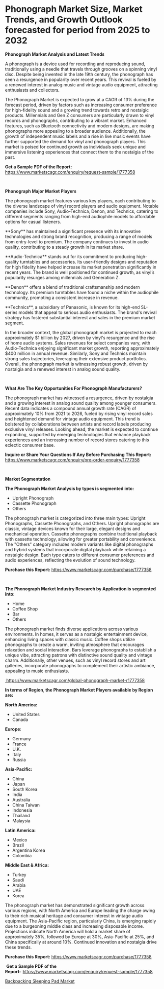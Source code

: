 <p><h1>Phonograph Market Size, Market Trends, and Growth Outlook forecasted for period from 2025 to 2032</h1></p><p><strong>Phonograph Market Analysis and Latest Trends</strong></p>
<p><p>A phonograph is a device used for recording and reproducing sound, traditionally using a needle that travels through grooves on a spinning vinyl disc. Despite being invented in the late 19th century, the phonograph has seen a resurgence in popularity over recent years. This revival is fueled by a renewed interest in analog music and vintage audio equipment, attracting enthusiasts and collectors.</p><p>The Phonograph Market is expected to grow at a CAGR of 13% during the forecast period, driven by factors such as increasing consumer preference for high-fidelity sound and a growing trend towards retro and nostalgic products. Millennials and Gen Z consumers are particularly drawn to vinyl records and phonographs, contributing to a vibrant market. Enhanced features, such as Bluetooth connectivity and modern designs, are making phonographs more appealing to a broader audience. Additionally, the growth of independent music labels and a rise in live music events have further supported the demand for vinyl and phonograph players. This market is poised for continued growth as individuals seek unique and immersive listening experiences that connect them to the nostalgia of the past.</p></p>
<p><strong>Get a Sample PDF of the Report:&nbsp;</strong> <a href="https://www.marketscagr.com/enquiry/request-sample/1777358?utm_campaign=2667&utm_medium=2&utm_source=Github&utm_content=ia&utm_term=04042025&utm_id=phonograph">https://www.marketscagr.com/enquiry/request-sample/1777358</a></p>
<p>&nbsp;</p>
<p><strong>Phonograph Major Market Players</strong></p>
<p><p>The phonograph market features various key players, each contributing to the diverse landscape of vinyl record players and audio equipment. Notable companies include Sony, Audio-Technica, Denon, and Technics, catering to different segments ranging from high-end audiophile models to affordable options for casual listeners. </p><p>**Sony** has maintained a significant presence with its innovative technologies and strong brand recognition, producing a range of models from entry-level to premium. The company continues to invest in audio quality, contributing to a steady growth in its market share.</p><p>**Audio-Technica** stands out for its commitment to producing high-quality turntables and accessories. Its user-friendly designs and reputation for high fidelity have helped increase its market penetration significantly in recent years. The brand is well positioned for continued growth, as vinyl’s popularity resurges among millennials and Generation Z.</p><p>**Denon** offers a blend of traditional craftsmanship and modern technology. Its premium turntables have found a niche within the audiophile community, promoting a consistent increase in revenue. </p><p>**Technics**, a subsidiary of Panasonic, is known for its high-end SL-series models that appeal to serious audio enthusiasts. The brand's revival strategy has fostered substantial interest and sales in the premium market segment.</p><p>In the broader context, the global phonograph market is projected to reach approximately $1 billion by 2027, driven by vinyl's resurgence and the rise of home audio systems. Sales revenues for select companies vary, with Audio-Technica enjoying significant market growth, reporting approximately $400 million in annual revenue. Similarly, Sony and Technics maintain strong sales trajectories, leveraging their extensive product portfolios. Overall, the phonograph market is witnessing robust growth, driven by nostalgia and a renewed interest in analog sound quality.</p></p>
<p>&nbsp;</p>
<p><strong>What Are The Key Opportunities For Phonograph Manufacturers?</strong></p>
<p><p>The phonograph market has witnessed a resurgence, driven by nostalgia and a growing interest in analog sound quality among younger consumers. Recent data indicates a compound annual growth rate (CAGR) of approximately 10% from 2021 to 2026, fueled by rising vinyl record sales and heightened demand for vintage audio equipment. This trend is bolstered by collaborations between artists and record labels producing exclusive vinyl releases. Looking ahead, the market is expected to continue expanding, supported by emerging technologies that enhance playback experiences and an increasing number of record stores catering to this eclectic consumer base.</p></p>
<p><strong>Inquire or Share Your Questions If Any Before Purchasing This Report:</strong> <a href="https://www.marketscagr.com/enquiry/pre-order-enquiry/1777358?utm_campaign=2667&utm_medium=2&utm_source=Github&utm_content=ia&utm_term=04042025&utm_id=phonograph">https://www.marketscagr.com/enquiry/pre-order-enquiry/1777358</a></p>
<p>&nbsp;</p>
<p><strong>Market Segmentation</strong></p>
<p><strong>The Phonograph Market Analysis by types is segmented into:</strong></p>
<p><ul><li>Upright Phonograph</li><li>Cassette Phonograph</li><li>Others</li></ul></p>
<p><p>The phonograph market is categorized into three main types: Upright Phonographs, Cassette Phonographs, and Others. Upright phonographs are classic, vintage devices known for their large, elegant designs and mechanical operation. Cassette phonographs combine traditional playback with cassette technology, allowing for greater portability and convenience. The "Others" category includes modern variants like digital phonographs and hybrid systems that incorporate digital playback while retaining a nostalgic design. Each type caters to different consumer preferences and audio experiences, reflecting the evolution of sound technology.</p></p>
<p><strong>Purchase this Report:&nbsp;</strong><a href="https://www.marketscagr.com/purchase/1777358?utm_campaign=2667&utm_medium=2&utm_source=Github&utm_content=ia&utm_term=04042025&utm_id=phonograph">https://www.marketscagr.com/purchase/1777358</a></p>
<p>&nbsp;</p>
<p><strong>The Phonograph Market Industry Research by Application is segmented into:</strong></p>
<p><ul><li>Home</li><li>Coffee Shop</li><li>Bar</li><li>Others</li></ul></p>
<p><p>The phonograph market finds diverse applications across various environments. In homes, it serves as a nostalgic entertainment device, enhancing living spaces with classic music. Coffee shops utilize phonographs to create a warm, inviting atmosphere that encourages relaxation and social interaction. Bars leverage phonographs to establish a unique vibe, attracting patrons with distinctive sound quality and vintage charm. Additionally, other venues, such as vinyl record stores and art galleries, incorporate phonographs to complement their artistic ambiance, appealing to music enthusiasts.</p></p>
<p><a href="https://www.marketscagr.com/global-phonograph-market-r1777358?utm_campaign=2667&utm_medium=2&utm_source=Github&utm_content=ia&utm_term=04042025&utm_id=phonograph">&nbsp;https://www.marketscagr.com/global-phonograph-market-r1777358</a></p>
<p><strong>In terms of Region, the Phonograph Market Players available by Region are:</strong></p>
<p>
    <p> <strong> North America: </strong>
        <ul>
            <li>United States</li>
            <li>Canada</li>
        </ul>
        </p> 
    <p> <strong> Europe: </strong>
        <ul>
            <li>Germany</li>
            <li>France</li>
            <li>U.K.</li>
            <li>Italy</li>
            <li>Russia</li>
        </ul>
        </p> 
    <p> <strong> Asia-Pacific: </strong>
        <ul>
            <li>China</li>
            <li>Japan</li>
            <li>South Korea</li>
            <li>India</li>
            <li>Australia</li>
            <li>China Taiwan</li>
            <li>Indonesia</li>
            <li>Thailand</li>
            <li>Malaysia</li>
        </ul>
        </p> 
    <p> <strong> Latin America: </strong>
        <ul>
            <li>Mexico</li>
            <li>Brazil</li>
            <li>Argentina Korea</li>
            <li>Colombia</li>
        </ul>
        </p> 
    <p> <strong> Middle East & Africa: </strong>
        <ul>
            <li>Turkey</li>
            <li>Saudi</li>
            <li>Arabia</li>
            <li>UAE</li>
            <li>Korea</li>
        </ul>
    </p>
    </p>
<p><p>The phonograph market has demonstrated significant growth across various regions, with North America and Europe leading the charge owing to their rich musical heritage and consumer interest in vintage audio equipment. The Asia-Pacific region, particularly China, is emerging rapidly due to a burgeoning middle class and increasing disposable income. Projections indicate North America will hold a market share of approximately 35%, followed by Europe at 30%, Asia-Pacific at 25%, and China specifically at around 10%. Continued innovation and nostalgia drive these trends.</p></p>
<p><strong>Purchase this Report: </strong><a href="https://www.marketscagr.com/purchase/1777358?utm_campaign=2667&utm_medium=2&utm_source=Github&utm_content=ia&utm_term=04042025&utm_id=phonograph">https://www.marketscagr.com/purchase/1777358</a></p>
<p>&nbsp;<strong>Get a Sample PDF of the Report:&nbsp;&nbsp;</strong><a href="https://www.marketscagr.com/enquiry/request-sample/1777358?utm_campaign=2667&utm_medium=2&utm_source=Github&utm_content=ia&utm_term=04042025&utm_id=phonograph">https://www.marketscagr.com/enquiry/request-sample/1777358</a></p>
<p><strong></strong></p>
<p><p><a href="https://github.com/norbeludie83/Market-Research-Report-List-1/blob/main/backpacking-sleeping-pad-market.md?utm_campaign=2667&utm_medium=2&utm_source=Github&utm_content=ia&utm_term=04042025&utm_id=phonograph">Backpacking Sleeping Pad Market</a></p></p>